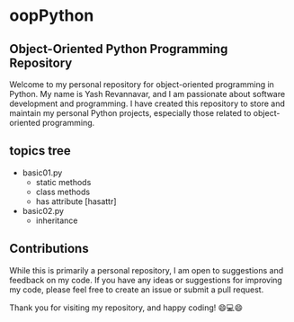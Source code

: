 # oopPython

## Object-Oriented Python Programming Repository
Welcome to my personal repository for object-oriented programming in Python. My name is Yash Revannavar, and I am passionate about software development and programming. I have created this repository to store and maintain my personal Python projects, especially those related to object-oriented programming.

## topics tree
- basic01.py
    - static methods
    - class methods
    - has attribute [hasattr]
- basic02.py
    - inheritance
## Contributions
While this is primarily a personal repository, I am open to suggestions and feedback on my code. If you have any ideas or suggestions for improving my code, please feel free to create an issue or submit a pull request.

Thank you for visiting my repository, and happy coding! 😄💻😄